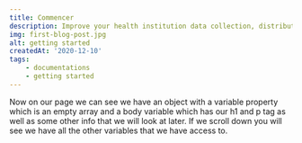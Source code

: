```yaml
---
title: Commencer
description: Improve your health institution data collection, distribution, reporting and customer self service by using Ospic Hospital Management System (Ospic HMS).
img: first-blog-post.jpg
alt: getting started
createdAt: '2020-12-10'
tags:
    - documentations
    - getting started
---
```


Now on our page we can see we have an object with a variable property which is an empty array and a body variable which has our h1 and p tag as well as some other info that we will look at later. If we scroll down you will see we have all the other variables that we have access to.
